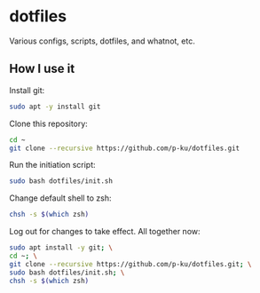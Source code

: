# dotfiles

Various configs, scripts, dotfiles, and whatnot, etc.

## How I use it
Install git:
```bash
sudo apt -y install git
```
Clone this repository:
```bash
cd ~
git clone --recursive https://github.com/p-ku/dotfiles.git
```
Run the initiation script:
```bash
sudo bash dotfiles/init.sh
```
Change default shell to zsh:
```bash
chsh -s $(which zsh)
```
Log out for changes to take effect.
All together now:
```bash
sudo apt install -y git; \
cd ~; \
git clone --recursive https://github.com/p-ku/dotfiles.git; \
sudo bash dotfiles/init.sh; \
chsh -s $(which zsh)
```

